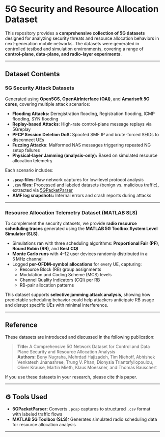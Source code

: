 # 5G Security and Resource Allocation Dataset

This repository provides a **comprehensive collection of 5G datasets** designed for analyzing security threats and resource allocation behaviors in next-generation mobile networks. The datasets were generated in controlled testbed and simulation environments, covering a range of **control-plane, data-plane, and radio-layer experiments**.

---

## Dataset Contents

### **5G Security Attack Datasets**

Generated using **Open5GS**, **OpenAirInterface (OAI)**, and **Amarisoft 5G cores**, covering multiple attack scenarios:

- **Flooding Attacks:** Deregistration flooding, Registration flooding, ICMP flooding, SYN flooding  
- **Replay-based Attacks:** High-rate control-plane message replays via 5Greplay  
- **PFCP Session Deletion DoS:** Spoofed SMF IP and brute-forced SEIDs to disconnect UEs  
- **Fuzzing Attacks:** Malformed NAS messages triggering repeated NG setup failures  
- **Physical-layer Jamming (analysis-only):** Based on simulated resource allocation telemetry  

Each scenario includes:

- **`.pcap` files:** Raw network captures for low-level protocol analysis  
- **`.csv` files:** Processed and labeled datasets (benign vs. malicious traffic), extracted via [5GPacketParser](https://github.com/)  
- **AMF log snapshots:** Internal errors and crash reports during attacks  

---

### **Resource Allocation Telemetry Dataset (MATLAB SLS)**

To complement the security datasets, we provide **radio resource scheduling traces** generated using the **MATLAB 5G Toolbox System Level Simulator (SLS)**.

- Simulations ran with three scheduling algorithms: **Proportional Fair (PF)**, **Round Robin (RR)**, and **Best CQI**  
- **Monte Carlo runs** with 4–12 user devices randomly distributed in a 5 MHz channel  
- Logged **per-OFDM-symbol allocations** for every UE, capturing:
  - Resource Block (RB) group assignments  
  - Modulation and Coding Scheme (MCS) levels  
  - Channel Quality Indicators (CQI) per RB  
  - RB-pair allocation patterns  

This dataset supports **selective jamming attack analysis**, showing how predictable scheduling behavior could help attackers anticipate RB usage and disrupt specific UEs with minimal interference.

---

## Reference

These datasets are introduced and discussed in the following publication:

> **Title:** A Comprehensive 5G Network Dataset for Control and Data Plane Security and Resource Allocation Analysis  
> **Authors:** Beny Nugraha, Mehrdad Hajizadeh, Tim Niehoff, Abhishek Venkatesh Jnanashree, Trung V. Phan, Dionysia Triantafyllopoulou, Oliver Krause, Martin Mieth, Klaus Moessner, and Thomas Bauschert  

If you use these datasets in your research, please cite this paper.

---

## ⚙️ Tools Used

- **5GPacketParser:** Converts `.pcap` captures to structured `.csv` format with labeled traffic flows  
- **MATLAB 5G Toolbox (SLS):** Generates simulated radio scheduling data for resource allocation analysis  

---

